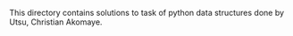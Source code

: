 This directory contains solutions to task of python data structures done by Utsu, Christian Akomaye.
